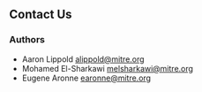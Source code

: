 ## Contact Us

### Authors

- Aaron Lippold [alippold@mitre.org](mailto:alippold@mitre.org)
- Mohamed El-Sharkawi [melsharkawi@mitre.org](mailto:melsharkawi@mitre.org)
- Eugene Aronne [earonne@mitre.org](mailto:earonne@mitre.org)

